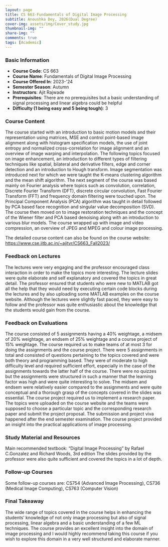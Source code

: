 ```yaml
---
layout: page
title: CS 663-Fundamentals of Digital Image Processing
subtitle: Anoushka Dey, 2026(Dual Degree)
cover-img: assets/img/Cover_study.jpg
thumbnail-img: ""
share-img: ""
comments: true
tags: [Academic]
---
```


### Basic Information

- **Course Code**: CS 663
- **Course Name**: Fundamentals of Digital Image Processing
- **Course Offered In**: 2023-'24
- **Semester Season**: Autumn
- **Instructors**: Ajit Rajwade
- **Prerequisites**: There are no prerequisites but a basic understanding of signal processing and linear algebra could be helpful
- **Difficulty (1 being easy and 5 being tough)**: 3

### Course Content


The course started with an introduction to basic motion models and their representation using matrices, MSE and control point-based image alignment along with histogram specification models, the use of joint entropy and normalized cross-correlation for image alignment and an overview of image warping and interpolation. The following topics focused on image enhancement, an introduction to different types of filtering techniques like spatial, bilateral and derivative filters, edge and corner detection and an introduction to Hough transform. Image segmentation was introduced next for which we were taught the K-means clustering algorithm and the mean shift algorithm. The next segment of the course was based mainly on Fourier analysis where topics such as convolution, correlation, Discrete Fourier Transform (DFT), discrete circular convolution, Fast Fourier Transform (FFT) and frequency domain filtering were touched upon. The Principal Component Analysis (PCA) algorithm was taught in detail followed by PCA based face recognition and singular value decomposition (SVD). The course then moved on to image restoration techniques and the concept of the Wiener filter and PCA based denoising along with an introduction to various blur models. The course wrapped up with image and video compression, an overview of JPEG and MPEG and colour image processing.

The detailed course content can also be found on the course website: https://www.cse.iitb.ac.in/~ajitvr/CS663_Fall2023/
### Feedback on Lectures


The lectures were very engaging and the professor encouraged class interaction in order to make the topics more interesting. The lecture slides were quite elaborate and self explanatory and covered the topics in great detail. The professor ensured that students who were new to MATLAB got all the help that they would need by executing certain code blocks during the lectures and by also uploading some MATLAB examples on the course website. Although the lectures were slightly fast paced, they were easy to follow and the professor was quite enthusiastic about the knowledge that the students would gain from the course. 
### Feedback on Evaluations


The course consisted of 5 assignments having a 40% weightage, a midsem of 20% weightage, an endsem of 25% weightage and a course project of 15% weightage.
The course required us to make teams of at most 3 for doing the assignments and the course project. There were 5 assignments in total and consisted of questions pertaining to the topics covered and were both theory and programming based. They were of moderate to high difficulty level and required sufficient effort, especially in the case of the assignments towards the latter half of the course. There were no quizzes but the assignments were structured in such a manner that the learning factor was high and were quite interesting to solve. The midsem and endsem were relatively easier compared to the assignments and were quite conceptual and a thorough grasp of the concepts covered in the slides was essential.  The course project required us to implement a research paper. The topics were uploaded on the course website and the teams were supposed to choose a particular topic and the corresponding research paper and submit the project proposal. The submission and project viva happened after the end semester examination. The course project provided an insight into the practical applications of image processing.
### Study Material and Resources


Main recommended textbook: “Digital Image Processing” by Rafael C.Gonzalez and Richard Woods, 3rd edition
The slides provided by the professor were also quite sufficient and covered the topics in a lot of depth.
### Follow-up Courses


Some follow-up courses are: CS754 (Advanced Image Processing), CS736 (Medical Image Computing), CS763 (Computer Vision)
### Final Takeaway


The wide range of topics covered in the course helps in enhancing the students’ knowledge of not only image processing but also of signal processing, linear algebra and a basic understanding of a few ML techniques. The course provides an excellent insight into the domain of image processing and I would highly recommend taking this course if you wish to explore this domain in a very well structured and elaborate manner.